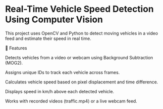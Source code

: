 # **Real-Time Vehicle Speed Detection Using Computer Vision**

This project uses OpenCV and Python to detect moving vehicles in a video feed and estimate their speed in real time.

🔹 Features

Detects vehicles from a video or webcam using Background Subtraction (MOG2).

Assigns unique IDs to track each vehicle across frames.

Calculates vehicle speed based on pixel displacement and time difference.

Displays speed in km/h above each detected vehicle.

Works with recorded videos (traffic.mp4) or a live webcam feed.
